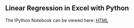 Linear Regression in Excel with Python
--------------------------------------

The IPython Notebook can be viewed here: <a href="http://nbviewer.ipython.org/github/aschleg/Linear_Regression_with_Python_Excel/blob/master/Linear_Regression_with_Python_and_Excel.ipynb">HTML</a>
